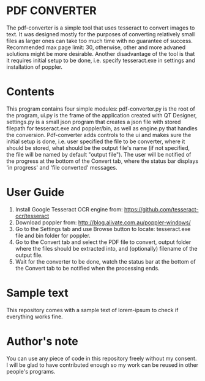 # PDF CONVERTER

The pdf-converter is a simple tool that uses tesseract to convert images to text. It was designed mostly for the purposes of converting relatively small files as larger ones can take too much time with no guarantee of success. Recommended max page limit: 30, otherwise, other and more advaned solutions might be more desirable. Another disadvantage of the tool is that it requires initial setup to be done, i.e. specify tesseract.exe in settings and installation of poppler. 

# Contents

This program contains four simple modules: pdf-converter.py is the root of the program, ui.py is the frame of the application created with QT Designer, settings.py is a small json program that creates a json file with stored filepath for tesseract.exe and poppler/bin, as well as engine.py that handles the conversion. Pdf-converter adds controls to the ui and makes sure the initial setup is done, i.e. user specified the file to be converter, where it should be stored, what should be the output file's name (if not specified, the file will be named by default "output file"). The user will be notified of the progress at the bottom of the Convert tab, where the status bar displays 'in progress' and 'file converted' messages.

# User Guide

1. Install Google Tesseract OCR engine from: https://github.com/tesseract-ocr/tesseract
2. Download poppler from: http://blog.alivate.com.au/poppler-windows/
3. Go to the Settings tab and use Browse button to locate: tesseract.exe file and bin folder for poppler.
4. Go to the Convert tab and select the PDF file to convert, output folder where the files should be extracted into, and (optionally) filename of the output file.
5. Wait for the converter to be done, watch the status bar at the bottom of the Convert tab to be notified when the processing ends.

# Sample text

This repository comes with a sample text of lorem-ipsum to check if everything works fine. 

# Author's note

You can use any piece of code in this repository freely without my consent. I will be glad to have contributed enough so my work can be reused in other people's programs. 

